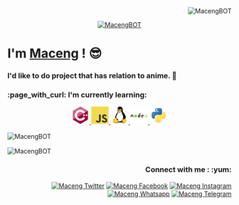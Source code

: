 <p align="right"> <img src="https://komarev.com/ghpvc/?username=MacengBOT&label=Profile%20views&color=443c42&style=plastic" alt="MacengBOT" /> </p>
<p align="center"> <a href="https://github.com/ryo-ma/github-profile-trophy"><img src="https://github-profile-trophy.vercel.app/?username=MacengBOT" alt="MacengBOT" /></a> </p>

# I'm [Maceng](https://github.com/MacengBOT) ! :sunglasses:
### I'd like to do project that has relation to anime. :ghost:


<h3 align="left">:page_with_curl: I'm currently learning:</h3>
<p align="center"> <a href="https://www.w3schools.com/cpp/" target="_blank"> <img src="https://raw.githubusercontent.com/devicons/devicon/master/icons/cplusplus/cplusplus-original.svg" alt="cplusplus" width="40" height="40"/> </a> <a href="https://developer.mozilla.org/en-US/docs/Web/JavaScript" target="_blank"> <img src="https://raw.githubusercontent.com/devicons/devicon/master/icons/javascript/javascript-original.svg" alt="javascript" width="40" height="40"/> </a> <a href="https://www.linux.org/" target="_blank"> <img src="https://raw.githubusercontent.com/devicons/devicon/master/icons/linux/linux-original.svg" alt="linux" width="40" height="40"/> </a> <a href="https://nodejs.org" target="_blank"> <img src="https://raw.githubusercontent.com/devicons/devicon/master/icons/nodejs/nodejs-original-wordmark.svg" alt="nodejs" width="40" height="40"/> </a> <a href="https://www.python.org" target="_blank"> <img src="https://raw.githubusercontent.com/devicons/devicon/master/icons/python/python-original.svg" alt="python" width="40" height="40"/> </a> </p>

<p><img align="center" src="https://github-readme-streak-stats.herokuapp.com/?user=MacengBOT&theme=default" alt="MacengBOT" /></p>
<p><img align="center" src="https://bad-apple-github-readme.vercel.app/api?show_bg=1&username=MacengBOT" alt="MacengBOT" /></p>
</details>

<h3 align="right">Connect with me : :yum:</h3>
<p align="right">
<a href="https://twitter.com/niellsamosir" target="_blank"><img align="center" src="https://simpleicons.org/icons/twitter.svg" alt="Maceng Twitter" height="30" width="40" /></a>
<a href="https://fb.com/danielneubie" target="_blank"><img align="center" src="https://simpleicons.org/icons/facebook.svg" alt="Maceng Facebook" height="30" width="40" /></a>
<a href="https://instagram.com/maceeeeng" target="_blank"><img align="center" src="https://simpleicons.org/icons/instagram.svg" alt="Maceng Instagram" height="30" width="40" /></a>
<a href="https://wa.me/6285161602919" target="_blank"><img align="center" src="https://simpleicons.org/icons/whatsapp.svg" alt="Maceng Whatsapp" height="30" width="40" /></a>
<a href="https://t.me/ceng29" target="_blank"><img align="center" src="https://simpleicons.org/icons/telegram.svg" alt="Maceng Telegram" height="30" width="40" /></a>
</p>
